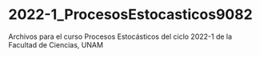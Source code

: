 # 2022-1_ProcesosEstocasticos9082
Archivos para el curso Procesos Estocásticos del ciclo 2022-1 de la Facultad de Ciencias, UNAM
